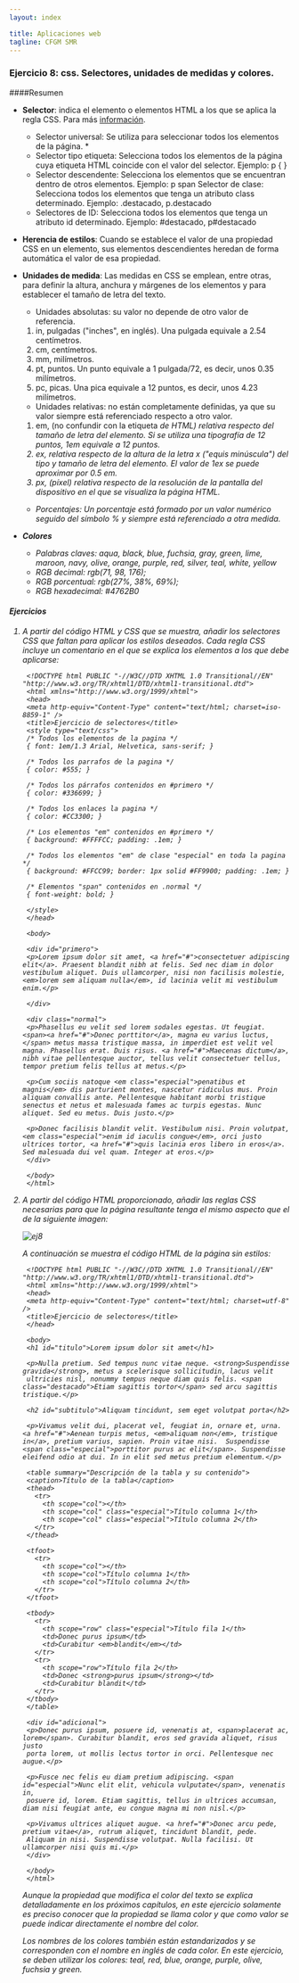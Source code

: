 ```yaml
---
layout: index

title: Aplicaciones web
tagline: CFGM SMR
---
```


### Ejercicio 8: css. Selectores, unidades de medidas y colores.

####Resumen

* **Selector**: indica el elemento o elementos HTML a los que se aplica la regla CSS. Para más [información](http://librosweb.es/css/capitulo_2/selectores_basicos.html).

	* Selector universal: Se utiliza para seleccionar todos los elementos de la página. *
	* Selector tipo etiqueta: Selecciona todos los elementos de la página cuya etiqueta HTML coincide con el valor del selector. Ejemplo: p { }
	* Selector descendente: Selecciona los elementos que se encuentran dentro de otros elementos. Ejemplo: p span
	Selector de clase: Selecciona todos los elementos que tenga un atributo class determinado. Ejemplo: .destacado, p.destacado
	* Selectores de ID: Selecciona todos los elementos que tenga un atributo id determinado. Ejemplo: #destacado, p#destacado

* **Herencia de estilos**: Cuando se establece el valor de una propiedad CSS en un elemento, sus elementos descendientes heredan de forma automática el valor de esa propiedad. 

* **Unidades de medida**: Las medidas en CSS se emplean, entre otras, para definir la altura, anchura y márgenes de los elementos y para establecer el tamaño de letra del texto.

	* Unidades absolutas: su valor no depende de otro valor de referencia.

    1. in, pulgadas ("inches", en inglés). Una pulgada equivale a 2.54 centímetros.
    2. cm, centímetros.
    3. mm, milímetros.
    4. pt, puntos. Un punto equivale a 1 pulgada/72, es decir, unos 0.35 milímetros.
    5. pc, picas. Una pica equivale a 12 puntos, es decir, unos 4.23 milímetros.

    * Unidades relativas: no están completamente definidas, ya que su valor siempre está referenciado respecto a otro valor.


    1. em, (no confundir con la etiqueta <em> de HTML) relativa respecto del tamaño de letra del elemento. Si se utiliza una tipografía de 12 puntos, 1em equivale a 12 puntos.
    2. ex, relativa respecto de la altura de la letra x ("equis minúscula") del tipo y tamaño de letra del elemento.  El valor de 1ex se puede aproximar por 0.5 em.
    3. px, (píxel) relativa respecto de la resolución de la pantalla del dispositivo en el que se visualiza la página HTML.

    * Porcentajes: Un porcentaje está formado por un valor numérico seguido del símbolo % y siempre está referenciado a otra medida. 

* **Colores**

	* Palabras claves: aqua, black, blue, fuchsia, gray, green, lime, maroon, navy, olive, orange, purple, red, silver, teal, white, yellow
    * RGB decimal: rgb(71, 98, 176);
    * RGB porcentual: rgb(27%, 38%, 69%);
    * RGB hexadecimal: #4762B0

#### Ejercicios 

1. A partir del código HTML y CSS que se muestra, añadir los selectores CSS que faltan para aplicar los estilos deseados. Cada regla CSS incluye un comentario en el que se explica los elementos a los que debe aplicarse:
      
        <!DOCTYPE html PUBLIC "-//W3C//DTD XHTML 1.0 Transitional//EN" "http://www.w3.org/TR/xhtml1/DTD/xhtml1-transitional.dtd">
        <html xmlns="http://www.w3.org/1999/xhtml">
        <head>
        <meta http-equiv="Content-Type" content="text/html; charset=iso-8859-1" />
        <title>Ejercicio de selectores</title>
        <style type="text/css">
        /* Todos los elementos de la pagina */
        { font: 1em/1.3 Arial, Helvetica, sans-serif; }
         
        /* Todos los parrafos de la pagina */
        { color: #555; }
         
        /* Todos los párrafos contenidos en #primero */
        { color: #336699; }
         
        /* Todos los enlaces la pagina */
        { color: #CC3300; }
         
        /* Los elementos "em" contenidos en #primero */
        { background: #FFFFCC; padding: .1em; }
         
        /* Todos los elementos "em" de clase "especial" en toda la pagina */
        { background: #FFCC99; border: 1px solid #FF9900; padding: .1em; }
         
        /* Elementos "span" contenidos en .normal */
        { font-weight: bold; }
         
        </style>
        </head>
         
        <body>
         
        <div id="primero">
        <p>Lorem ipsum dolor sit amet, <a href="#">consectetuer adipiscing elit</a>. Praesent blandit nibh at felis. Sed nec diam in dolor vestibulum aliquet. Duis ullamcorper, nisi non facilisis molestie, <em>lorem sem aliquam nulla</em>, id lacinia velit mi vestibulum enim.</p>
         
        </div>
         
        <div class="normal">
        <p>Phasellus eu velit sed lorem sodales egestas. Ut feugiat. <span><a href="#">Donec porttitor</a>, magna eu varius luctus,</span> metus massa tristique massa, in imperdiet est velit vel magna. Phasellus erat. Duis risus. <a href="#">Maecenas dictum</a>, nibh vitae pellentesque auctor, tellus velit consectetuer tellus, tempor pretium felis tellus at metus.</p>
         
        <p>Cum sociis natoque <em class="especial">penatibus et magnis</em> dis parturient montes, nascetur ridiculus mus. Proin aliquam convallis ante. Pellentesque habitant morbi tristique senectus et netus et malesuada fames ac turpis egestas. Nunc aliquet. Sed eu metus. Duis justo.</p>
         
        <p>Donec facilisis blandit velit. Vestibulum nisi. Proin volutpat, <em class="especial">enim id iaculis congue</em>, orci justo ultrices tortor, <a href="#">quis lacinia eros libero in eros</a>. Sed malesuada dui vel quam. Integer at eros.</p>
        </div>
         
        </body>
        </html>     

2. A partir del código HTML proporcionado, añadir las reglas CSS necesarias para que la página resultante tenga el mismo aspecto que el de la siguiente imagen:

    ![ej8](img/ej8_1.png)

    A continuación se muestra el código HTML de la página sin estilos:

        <!DOCTYPE html PUBLIC "-//W3C//DTD XHTML 1.0 Transitional//EN" "http://www.w3.org/TR/xhtml1/DTD/xhtml1-transitional.dtd">
        <html xmlns="http://www.w3.org/1999/xhtml">
        <head>
        <meta http-equiv="Content-Type" content="text/html; charset=utf-8" />
        <title>Ejercicio de selectores</title>
        </head>
         
        <body>
        <h1 id="titulo">Lorem ipsum dolor sit amet</h1>
         
        <p>Nulla pretium. Sed tempus nunc vitae neque. <strong>Suspendisse gravida</strong>, metus a scelerisque sollicitudin, lacus velit 
        ultricies nisl, nonummy tempus neque diam quis felis. <span class="destacado">Etiam sagittis tortor</span> sed arcu sagittis tristique.</p>
         
        <h2 id="subtitulo">Aliquam tincidunt, sem eget volutpat porta</h2>
         
        <p>Vivamus velit dui, placerat vel, feugiat in, ornare et, urna.  <a href="#">Aenean turpis metus, <em>aliquam non</em>, tristique in</a>, pretium varius, sapien. Proin vitae nisi.  Suspendisse <span class="especial">porttitor purus ac elit</span>. Suspendisse eleifend odio at dui. In in elit sed metus pretium elementum.</p>
         
        <table summary="Descripción de la tabla y su contenido">
        <caption>Título de la tabla</caption>
        <thead>
          <tr>
            <th scope="col"></th>
            <th scope="col" class="especial">Título columna 1</th>
            <th scope="col" class="especial">Título columna 2</th>
          </tr>
        </thead>
         
        <tfoot>
          <tr>
            <th scope="col"></th>
            <th scope="col">Título columna 1</th>
            <th scope="col">Título columna 2</th>
          </tr>
        </tfoot>
         
        <tbody>
          <tr>
            <th scope="row" class="especial">Título fila 1</th>
            <td>Donec purus ipsum</td>
            <td>Curabitur <em>blandit</em></td>
          </tr>
          <tr>
            <th scope="row">Título fila 2</th>
            <td>Donec <strong>purus ipsum</strong></td>
            <td>Curabitur blandit</td>
          </tr>
        </tbody>
        </table>
         
        <div id="adicional">
        <p>Donec purus ipsum, posuere id, venenatis at, <span>placerat ac, lorem</span>. Curabitur blandit, eros sed gravida aliquet, risus justo 
        porta lorem, ut mollis lectus tortor in orci. Pellentesque nec augue.</p>
         
        <p>Fusce nec felis eu diam pretium adipiscing. <span id="especial">Nunc elit elit, vehicula vulputate</span>, venenatis in, 
        posuere id, lorem. Etiam sagittis, tellus in ultrices accumsan, diam nisi feugiat ante, eu congue magna mi non nisl.</p>
         
        <p>Vivamus ultrices aliquet augue. <a href="#">Donec arcu pede, pretium vitae</a>, rutrum aliquet, tincidunt blandit, pede. 
        Aliquam in nisi. Suspendisse volutpat. Nulla facilisi. Ut ullamcorper nisi quis mi.</p>
        </div>
         
        </body>
        </html>

    Aunque la propiedad que modifica el color del texto se explica detalladamente en los próximos capítulos, en este ejercicio solamente es preciso conocer que la propiedad se llama color y que como valor se puede indicar directamente el nombre del color.

    Los nombres de los colores también están estandarizados y se corresponden con el nombre en inglés de cada color. En este ejercicio, se deben utilizar los colores: teal, red, blue, orange, purple, olive, fuchsia y green.




